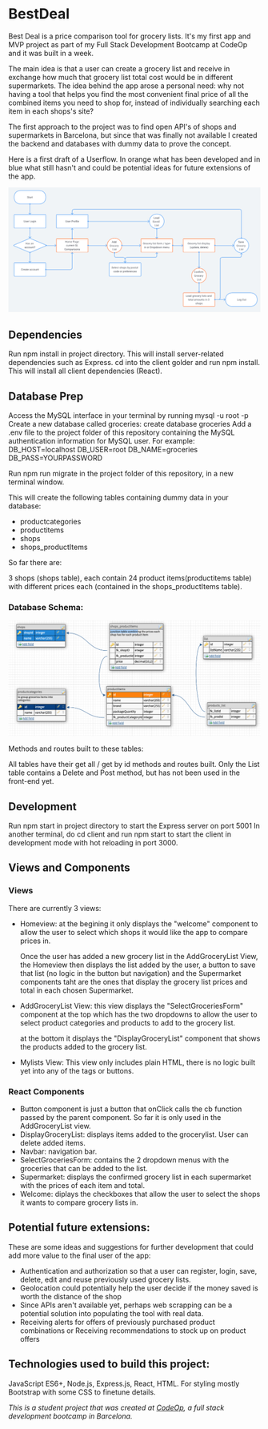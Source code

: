 # BestDeal

Best Deal is a price comparison tool for grocery lists. It's my first app and MVP project as part of my Full Stack Development Bootcamp at CodeOp and it was built in a week. 

The main idea is that a user can create a grocery list and receive in exchange how much that grocery list total cost would be in different supermarkets.
The idea behind the app arose a personal need:  why not having a tool that helps you find the most convenient final price of all the combined items you need to shop for, instead of individually searching each item in each shops's site?

The first approach to the project was to find open API's of shops and supermarkets in Barcelona, but since that was finally not available I created the backend and databases with dummy data to prove the concept. 

Here is a first draft of a Userflow. In orange what has been developed and in blue what still hasn't and could be potential ideas for future extensions of the app.

![Userflow](support/Userflow.png)

## Dependencies

Run npm install in project directory. This will install server-related dependencies such as Express.
cd into the client golder and run npm install. This will install  all client dependencies (React).

## Database Prep

Access the MySQL interface in your terminal by running mysql -u root -p
Create a new database called groceries: create database groceries
Add a .env file to the project folder of this repository containing the MySQL authentication information for MySQL user. For example:
DB_HOST=localhost
DB_USER=root
DB_NAME=groceries
DB_PASS=YOURPASSWORD

Run npm run migrate in the project folder of this repository, in a new terminal window.

This will create the following tables containing dummy data in your database:

- productcategories
- productitems
- shops
- shops_productItems

So far there are:

3 shops (shops table), each contain 24 product items(productitems table) with different prices each (contained in the shops_productItems table).

### Database Schema: 

![table relationships](support/tables-dbdesigner.png)

Methods and routes built to these tables:

All tables have their get all / get by id methods and routes built. Only the List table contains a Delete and Post method, but has not been used in the front-end yet.

## Development

Run npm start in project directory to start the Express server on port 5001
In another terminal, do cd client and run npm start to start the client in development mode with hot reloading in port 3000.

## Views and Components

### Views

There are currently 3 views:

- Homeview:
  at the begining it only displays the "welcome" component to allow the user to select which shops it would like the app to compare prices in.

  Once the user has added a new grocery list in the AddGroceryList View, the Homeview then displays the list added by the user, a button to save that list (no logic in the button but navigation) and the Supermarket components taht are the ones that display the grocery list prices and total in each chosen Supermarket.

- AddGroceryList View:
  this view displays the "SelectGroceriesForm" component at the top which has the two dropdowns to allow the user to select product categories and products to add to the grocery list.

  at the bottom it displays the "DisplayGroceryList" component that shows the products added to the grocery list.

- Mylists View:
  This view only includes plain HTML, there is no logic built yet into any of the tags or buttons.

### React Components

- Button component is just a button that onClick calls the cb function passed by the parent component. So far it is only used in the AddGroceryList view.
- DisplayGroceryList: displays items added to the grocerylist. User can delete added items.
- Navbar: navigation bar.
- SelectGroceriesForm: contains the 2 dropdown menus with the groceries that can be added to the list.
- Supermarket: displays the confirmed grocery list in each supermarket with the prices of each item and total.
- Welcome: diplays the checkboxes that allow the user to select the shops it wants to compare grocery lists in.


## Potential future extensions:
These are some ideas and suggestions for further development that could add more value to the final user of the app:

- Authentication and authorization so that a user can register, login, save, delete, edit and reuse previously used grocery lists.
- Geolocation could potentially help the user decide if the money saved is worth the distance of the shop
- Since APIs aren't available yet, perhaps web scrapping can be a potential solution into populating the tool with real data.
- Receiving alerts for offers of previously purchased product combinations or Receiving recommendations to stock up on product offers

## Technologies used to build this project:

JavaScript ES6+, Node.js, Express.js, React, HTML. For styling mostly Bootstrap with some CSS to finetune details. 

_This is a student project that was created at [CodeOp](http://codeop.tech), a full stack development bootcamp in Barcelona._

